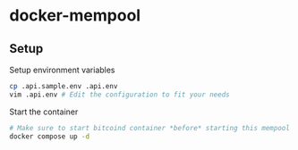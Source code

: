 # docker-mempool

## Setup
Setup environment variables
```sh
cp .api.sample.env .api.env
vim .api.env # Edit the configuration to fit your needs
```

Start the container
```sh
# Make sure to start bitcoind container *before* starting this mempool container
docker compose up -d
```

